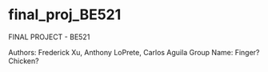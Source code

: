 # final_proj_BE521
FINAL PROJECT - BE521

Authors: Frederick Xu, Anthony LoPrete, Carlos Aguila
Group Name: Finger? Chicken?
